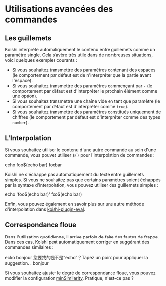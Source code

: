 # Utilisations avancées des commandes

## Les guillemets

Koishi interprète automatiquement le contenu entre guillemets comme un paramètre single. Cela s'avère très utile dans de nombreuses situations, voici quelques exemples courants :

- Si vous souhaitez transmettre des paramètres contenant des espaces (le comportement par défaut est de n'interpréter que la partie avant l'espace).
- Si vous souhaitez transmettre des paramètres commençant par `-` (le comportement par défaut est d'interpréter le prochain élément comme une option).
- Si vous souhaitez transmettre une chaîne vide en tant que paramètre (le comportement par défaut est d'interpréter comme `true`).
- Si vous souhaitez transmettre des paramètres constitués uniquement de chiffres (le comportement par défaut est d'interpréter comme des types `number`).

## L'Interpolation

Si vous souhaitez utiliser le contenu d'une autre commande au sein d'une commande, vous pouvez utiliser `$()` pour l'interpolation de commandes :

<chat-panel>
<chat-message nickname="Alice">echo foo$(echo bar)</chat-message>
<chat-message nickname="Koishi">foobar</chat-message>
</chat-panel>

Koishi ne s'échappe pas automatiquement du texte entre guillemets simples. Si vous ne souhaitez pas que certains paramètres soient échappés par la syntaxe d'interpolation, vous pouvez utiliser des guillemets simples :

<chat-panel>
<chat-message nickname="Alice">echo 'foo$(echo bar)'</chat-message>
<chat-message nickname="Koishi">foo$(echo bar)</chat-message>
</chat-panel>

Enfin, vous pouvez également en savoir plus sur une autre méthode d'interpolation dans [koishi-plugin-eval](https://eval.koishi.chat).

## Correspondance floue

Dans l'utilisation quotidienne, il arrive parfois de faire des fautes de frappe. Dans ces cas, Koishi peut automatiquement corriger en suggérant des commandes similaires :

<chat-panel>
<chat-message nickname="Alice">ecko bonjour</chat-message>
<chat-message nickname="Koishi">您要找的是不是“echo”？Tapez un point pour appliquer la suggestion.</chat-message>
<chat-message nickname="Alice">.</chat-message>
<chat-message nickname="Koishi">bonjour</chat-message>
</chat-panel>

Si vous souhaitez ajuster le degré de correspondance floue, vous pouvez modifier la configuration [minSimilarity](../../api/core/app.md#options-minsimilarity). Pratique, n'est-ce pas ?
